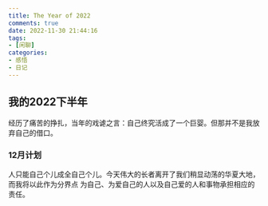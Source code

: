 ```yaml
---
title: The Year of 2022
comments: true
date: 2022-11-30 21:44:16
tags:
- [闲聊]
categories:
- 感悟
- 日记
---
```


## 我的2022下半年
经历了痛苦的挣扎，当年的戏谑之言：自己终究活成了一个巨婴。但那并不是我放弃自己的借口。

### 12月计划
人只能自己个儿成全自己个儿。今天伟大的长者离开了我们稍显动荡的华夏大地，而我将以此作为分界点 为自己、为爱自己的人以及自己爱的人和事物承担相应的责任。
